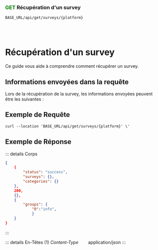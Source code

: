 ### <span style="color:green">GET</span> Récupération d'un survey

````
BASE_URL/api/get/surveys/{platform}
````

<br/> <br/> 

# Récupération d'un survey
Ce guide vous aide à comprendre comment récupérer un survey.


## Informations envoyées dans la requête

Lors de la récupération de la survey, les informations envoyées peuvent être les suivantes :


## Exemple de Requête

```txt
curl --location 'BASE_URL/api/get/surveys/{platform}' \'

```


## Exemple de Réponse

::: details Corps  

```json
{
    {
        "status": "success",
        "surveys": {},
        "categories": {}
    },
    200,
    {},
    {
        "groups": {
            "0":"info",
            }
    }
}
```
:::


::: details En-Têtes (1)
 *Content-Type*    &nbsp;&nbsp;&nbsp;&nbsp;&nbsp;&nbsp;     application/json
:::
